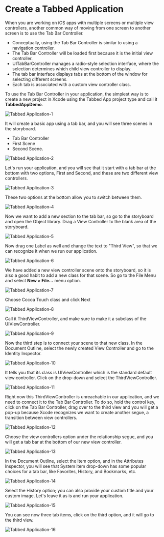 # Create a Tabbed Application

When you are working on iOS apps with multiple screens or multiple view controllers, another common way of moving from one screen to another screen is to use the Tab Bar Controller. 

 - Conceptually, using the Tab Bar Controller is similar to using a navigation controller. 
 - The Tab Bar Controller will be loaded first because it is the initial view controller.
 - UITabBarController manages a radio-style selection interface, where the selection determines which child view controller to display.
 - The tab bar interface displays tabs at the bottom of the window for selecting different screens.
 - Each tab is associated with a custom view controller class. 

To use the Tab Bar Controller in your application, the simplest way is to create a new project in Xcode using the Tabbed App project type and call it **TabbedAppDemo**. 

<img src="https://raw.githubusercontent.com/zzzprojects/iOS-Tutorial/master/docs/images/tabbed-app1.png" alt="Tabbed Application-1">

It will create a basic app using a tab bar, and you will see three scenes in the storyboard.

 - Tab Bar Controller
 - First Scene
 - Second Scene. 

<img src="https://raw.githubusercontent.com/zzzprojects/iOS-Tutorial/master/docs/images/tabbed-app2.png" alt="Tabbed Application-2">

Let's run your application, and you will see that it start with a tab bar at the bottom with two options, First and Second, and these are two different view controllers. 

<img src="https://raw.githubusercontent.com/zzzprojects/iOS-Tutorial/master/docs/images/tabbed-app3.png" alt="Tabbed Application-3">

These two options at the bottom allow you to switch between them.

<img src="https://raw.githubusercontent.com/zzzprojects/iOS-Tutorial/master/docs/images/tabbed-app4.png" alt="Tabbed Application-4">

Now we want to add a new section to the tab bar, so go to the storyboard and open the Object library. Drag a View Controller to the blank area of the storyboard. 

<img src="https://raw.githubusercontent.com/zzzprojects/iOS-Tutorial/master/docs/images/tabbed-app5.png" alt="Tabbed Application-5">

Now drag one Label as well and change the text to "Third View", so that we can recognize it when we run our application.

<img src="https://raw.githubusercontent.com/zzzprojects/iOS-Tutorial/master/docs/images/tabbed-app6.png" alt="Tabbed Application-6">

We have added a new view controller scene onto the storyboard, so it is also a good habit to add a new class for that scene. So go to the File Menu and select **New > File...** menu option.

<img src="https://raw.githubusercontent.com/zzzprojects/iOS-Tutorial/master/docs/images/tabbed-app7.png" alt="Tabbed Application-7">

Choose Cocoa Touch class and click Next

<img src="https://raw.githubusercontent.com/zzzprojects/iOS-Tutorial/master/docs/images/tabbed-app8.png" alt="Tabbed Application-8">

Call it ThirdViewController, and make sure to make it a subclass of the UIViewController. 

<img src="https://raw.githubusercontent.com/zzzprojects/iOS-Tutorial/master/docs/images/tabbed-app9.png" alt="Tabbed Application-9">

Now the third step is to connect your scene to that new class. In the Document Outline, select the newly created View Controller and go to the Identity Inspector.

<img src="https://raw.githubusercontent.com/zzzprojects/iOS-Tutorial/master/docs/images/tabbed-app10.png" alt="Tabbed Application-10">

It tells you that its class is UIViewController which is the standard default view controller. Click on the drop-down and select the ThirdViewController.

<img src="https://raw.githubusercontent.com/zzzprojects/iOS-Tutorial/master/docs/images/tabbed-app11.png" alt="Tabbed Application-11">

Right now this ThirdViewController is unreachable in our application, and we need to connect it to the Tab Bar Controller. To do so, hold the control key, click on the Tab Bar Controller, drag over to the third view and you will get a pop-up because Xcode recognizes we want to create another segue, a transition between view controllers.

<img src="https://raw.githubusercontent.com/zzzprojects/iOS-Tutorial/master/docs/images/tabbed-app12.png" alt="Tabbed Application-12">

Choose the view controllers option under the relationship segue, and you will get a tab bar at the bottom of our new view controller.

<img src="https://raw.githubusercontent.com/zzzprojects/iOS-Tutorial/master/docs/images/tabbed-app13.png" alt="Tabbed Application-13">

In the Document Outline, select the Item option, and in the Attributes Inspector, you will see that System item drop-down has some popular choices for a tab bar, like Favorites, History, and Bookmarks, etc. 

<img src="https://raw.githubusercontent.com/zzzprojects/iOS-Tutorial/master/docs/images/tabbed-app14.png" alt="Tabbed Application-14">

Select the History option; you can also provide your custom title and your custom image. Let's leave it as is and run your application. 

<img src="https://raw.githubusercontent.com/zzzprojects/iOS-Tutorial/master/docs/images/tabbed-app15.png" alt="Tabbed Application-15">

You can see now three tab items, click on the third option, and it will go to the third view.

<img src="https://raw.githubusercontent.com/zzzprojects/iOS-Tutorial/master/docs/images/tabbed-app16.png" alt="Tabbed Application-16">
